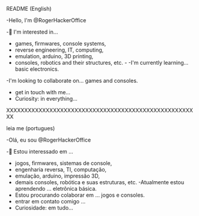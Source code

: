 README (English)


-Hello, I'm @RogerHackerOffice

-👀 I'm interested in... 
- games, firmwares, console systems,
- reverse engineering, IT, computing,
- emulation, arduino, 3D printing,
- consoles, robotics and their structures, etc. -
-I'm currently learning... basic electronics.

-I'm looking to collaborate on... games and consoles.
- get in touch with me...
- Curiosity: in everything...


XXXXXXXXXXXXXXXXXXXXXXXXXXXXXXXXXXXXXXXXXXXXXXXXXXXXXX


leia me (portugues)


-Olá, eu sou @RogerHackerOffice 

-👀 Estou interessado em ... 
- jogos, firmwares, sistemas de console,
- engenharia reversa, TI, computação,
- emulação, arduino, impressão 3D,
- demais consoles, robótica e suas estruturas, etc.
-Atualmente estou aprendendo ... eletrônica básica.
- Estou procurando colaborar em ... jogos e consoles.
- entrar em contato comigo ...
- Curiosidade: em tudo...
